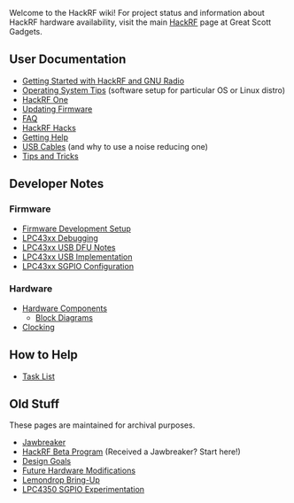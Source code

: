 Welcome to the HackRF wiki! For project status and information about HackRF hardware availability, visit the main [HackRF](http://greatscottgadgets.com/hackrf/) page at Great Scott Gadgets.

## User Documentation

* [Getting Started with HackRF and GNU Radio](https://github.com/mossmann/hackrf/wiki/Getting-Started-with-HackRF-and-GNU-Radio)
* [Operating System Tips](https://github.com/mossmann/hackrf/wiki/Operating-System-Tips) (software setup for particular OS or Linux distro)
* [HackRF One](https://github.com/mossmann/hackrf/wiki/HackRF-One)
* [Updating Firmware](https://github.com/mossmann/hackrf/wiki/Updating-Firmware)
* [FAQ](https://github.com/mossmann/hackrf/wiki/FAQ)
* [HackRF Hacks](https://github.com/mossmann/hackrf/wiki/HackRF-Hacks)
* [Getting Help](https://github.com/mossmann/hackrf/wiki/Getting-Help)
* [USB Cables](https://github.com/mossmann/hackrf/wiki/USB-Cables-(and-why-to-use-a-noise-reducing-one)) (and why to use a noise reducing one)
* [Tips and Tricks](https://github.com/mossmann/hackrf/wiki/Tips-and-Tricks)

## Developer Notes

### Firmware

* [Firmware Development Setup](https://github.com/mossmann/hackrf/wiki/Firmware-Development-Setup)
* [LPC43xx Debugging](https://github.com/mossmann/hackrf/wiki/LPC43xx-Debugging)
* [LPC43xx USB DFU Notes](https://github.com/mossmann/hackrf/wiki/LPC43xx-USB-DFU-Notes)
* [LPC43xx USB Implementation](https://github.com/mossmann/hackrf/wiki/LPC43xx-USB-Implementation)
* [LPC43xx SGPIO Configuration](https://github.com/mossmann/hackrf/wiki/LPC43xx-SGPIO-Configuration)

### Hardware

* [Hardware Components](https://github.com/mossmann/hackrf/wiki/Hardware-Components)
  * [Block Diagrams](wiki/Hardware-Components#block-diagrams)
* [Clocking](https://github.com/mossmann/hackrf/wiki/Clocking)

## How to Help
* [Task List](https://github.com/mossmann/hackrf/wiki/Task-List)

## Old Stuff

These pages are maintained for archival purposes.

* [Jawbreaker](https://github.com/mossmann/hackrf/wiki/Jawbreaker)
* [HackRF Beta Program](https://github.com/mossmann/hackrf/wiki/HackRF-Beta-Program) (Received a Jawbreaker?  Start here!)
* [Design Goals](https://github.com/mossmann/hackrf/wiki/Design-Goals)
* [Future Hardware Modifications](https://github.com/mossmann/hackrf/wiki/Future-Hardware-Modifications)
* [Lemondrop Bring-Up](https://github.com/mossmann/hackrf/wiki/Lemondrop-Bring-Up)
* [LPC4350 SGPIO Experimentation](https://github.com/mossmann/hackrf/wiki/LPC4350-SGPIO-Experimentation)
